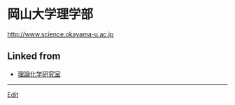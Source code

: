 # 岡山大学理学部

http://www.science.okayama-u.ac.jp

[](http://www.science.okayama-u.ac.jp/up_load_files/okadai_banner/1_image.jpg)







## Linked from

* [理論化学研究室](理論化学研究室.md)


----
[Edit](https://github.com/vitroid/vitroid.github.io/edit/master/MD/岡山大学理学部.md)
